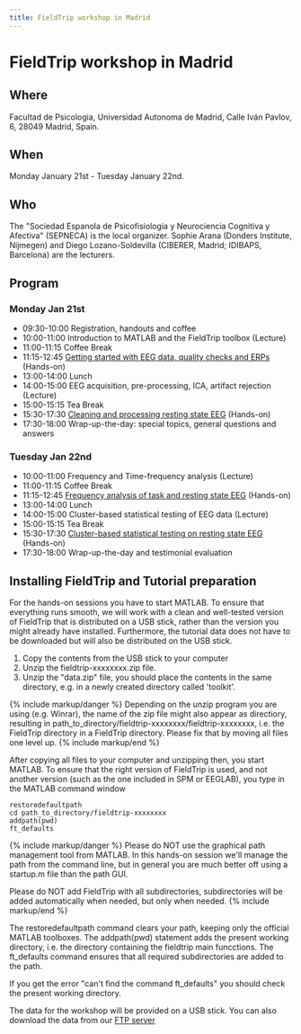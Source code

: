 ```yaml
---
title: FieldTrip workshop in Madrid
---
```


# FieldTrip workshop in Madrid

## Where

Facultad de Psicologia, Universidad Autonoma de Madrid, Calle Iván Pavlov, 6, 28049 Madrid, Spain.

## When

Monday January 21st - Tuesday January 22nd.

## Who

The "Sociedad Espanola de Psicofisiologia y Neurociencia Cognitiva y Afectiva" (SEPNECA) is the local organizer. Sophie Arana (Donders Institute, Nijmegen) and Diego Lozano-Soldevilla (CIBERER, Madrid; IDIBAPS, Barcelona) are the lecturers.

## Program

### Monday Jan 21st

- 09:30-10:00 Registration, handouts and coffee
- 10:00-11:00	Introduction to MATLAB and the FieldTrip toolbox (Lecture)
- 11:00-11:15	Coffee Break
- 11:15-12:45	[Getting started with EEG data, quality checks and ERPs](/workshop/madrid2019/tutorial_erp) (Hands-on)
- 13:00-14:00 Lunch
- 14:00-15:00	EEG acquisition, pre-processing, ICA, artifact rejection (Lecture)
- 15:00-15:15 Tea Break
- 15:30-17:30	[Cleaning and processing resting state EEG](/workshop/madrid2019/tutorial_cleaning) (Hands-on)
- 17:30-18:00 Wrap-up-the-day: special topics, general questions and answers

### Tuesday Jan 22nd

- 10:00-11:00	Frequency and Time-frequency analysis (Lecture)
- 11:00-11:15	Coffee Break
- 11:15-12:45	[Frequency analysis of task and resting state EEG](/workshop/madrid2019/tutorial_freq) (Hands-on)
- 13:00-14:00 Lunch
- 14:00-15:00	Cluster-based statistical testing of EEG data (Lecture)
- 15:00-15:15 Tea Break
- 15:30-17:30	[Cluster-based statistical testing on resting state EEG](/workshop/madrid2019/tutorial_stats) (Hands-on)
- 17:30-18:00 Wrap-up-the-day and testimonial evaluation

## Installing FieldTrip and Tutorial preparation

For the hands-on sessions you have to start MATLAB. To ensure that everything
runs smooth, we will work with a clean and well-tested version of FieldTrip that
is distributed on a USB stick, rather than the version you might already have
installed. Furthermore, the tutorial data does not have to be downloaded but
will also be distributed on the USB stick.

1.  Copy the contents from the USB stick to your computer
2.  Unzip the fieldtrip-xxxxxxxx.zip file.
3.  Unzip the "data.zip" file, you should place the contents in the same directory, e.g. in a newly created directory called 'toolkit'.

{% include markup/danger %}
Depending on the unzip program you are using (e.g. Winrar), the name of the zip file might also appear as directiory, resulting in path_to_directory/fieldtrip-xxxxxxxx/fieldtrip-xxxxxxxx, i.e. the FieldTrip directory in a FieldTrip directory. Please fix that by moving all files one level up.
{% include markup/end %}

After copying all files to your computer and unzipping then, you start MATLAB. To ensure that the right version of FieldTrip is used, and not another version (such as the one included in SPM or EEGLAB), you type in the MATLAB command window

    restoredefaultpath
    cd path_to_directory/fieldtrip-xxxxxxxx
    addpath(pwd)
    ft_defaults

{% include markup/danger %}
Please do NOT use the graphical path management tool from MATLAB. In this hands-on session we'll manage the path from the command line, but in general you are much better off using a startup.m file than the path GUI.

Please do NOT add FieldTrip with all subdirectories, subdirectories will be added automatically when needed, but only when needed.
{% include markup/end %}

The restoredefaultpath command clears your path, keeping only the
official MATLAB toolboxes. The addpath(pwd) statement adds the
present working directory, i.e. the directory containing the fieldtrip
main funcctions. The ft_defaults command ensures that all required
subdirectories are added to the path.

If you get the error "can't find the command ft_defaults" you should check the present working directory.


The data for the workshop will be provided on a USB stick. You can also download the data from our [FTP server](ftp://ftp.fieldtriptoolbox.org/pub/fieldtrip/workshop/madrid2019/)

